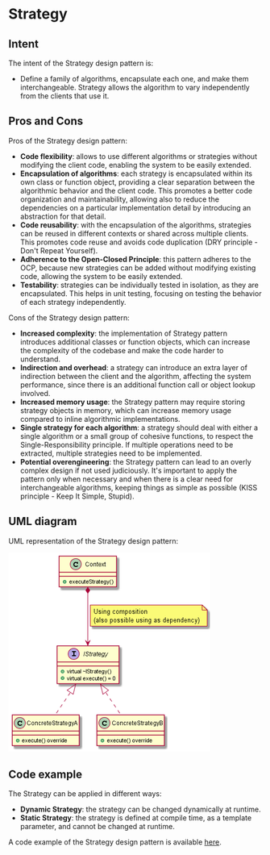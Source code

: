 # Strategy

## Intent

The intent of the Strategy design pattern is:

- Define a family of algorithms, encapsulate each one, and make them interchangeable. Strategy allows the algorithm to vary independently from the clients that use it.

## Pros and Cons

Pros of the Strategy design pattern:

- **Code flexibility**: allows to use different algorithms or strategies without modifying the client code, enabling the system to be easily extended.
- **Encapsulation of algorithms**: each strategy is encapsulated within its own class or function object, providing a clear separation between the algorithmic behavior and the client code. This promotes a better code organization and maintainability, allowing also to reduce the dependencies on a particular implementation detail by introducing an abstraction for that detail.
- **Code reusability**: with the encapsulation of the algorithms, strategies can be reused in different contexts or shared across multiple clients. This promotes code reuse and avoids code duplication (DRY principle - Don't Repeat Yourself).
- **Adherence to the Open-Closed Principle**: this pattern adheres to the OCP, because new strategies can be added without modifying existing code, allowing the system to be easily extended.
- **Testability**: strategies can be individually tested in isolation, as they are encapsulated. This helps in unit testing, focusing on testing the behavior of each strategy independently.

Cons of the Strategy design pattern:

- **Increased complexity**: the implementation of Strategy pattern introduces additional classes or function objects, which can increase the complexity of the codebase and make the code harder to understand.
- **Indirection and overhead**: a strategy can introduce an extra layer of indirection between the client and the algorithm, affecting the system performance, since there is an additional function call or object lookup involved.
- **Increased memory usage**: the Strategy pattern may require storing strategy objects in memory, which can increase memory usage compared to inline algorithmic implementations.
- **Single strategy for each algorithm**: a strategy should deal with either a single algorithm or a small group of cohesive functions, to respect the Single-Responsibility principle. If multiple operations need to be extracted, multiple strategies need to be implemented.
- **Potential overengineering**: the Strategy pattern can lead to an overly complex design if not used judiciously. It's important to apply the pattern only when necessary and when there is a clear need for interchangeable algorithms, keeping things as simple as possible (KISS principle - Keep It Simple, Stupid).

## UML diagram

UML representation of the Strategy design pattern:

![](../../assets/Strategy_diagram.png)

## Code example

The Strategy can be applied in different ways:

- **Dynamic Strategy**: the strategy can be changed dynamically at runtime.
- **Static Strategy**: the strategy is defined at compile time, as a template parameter, and cannot be changed at runtime.

A code example of the Strategy design pattern is available [here](../../../src/strategy/main.cpp).
